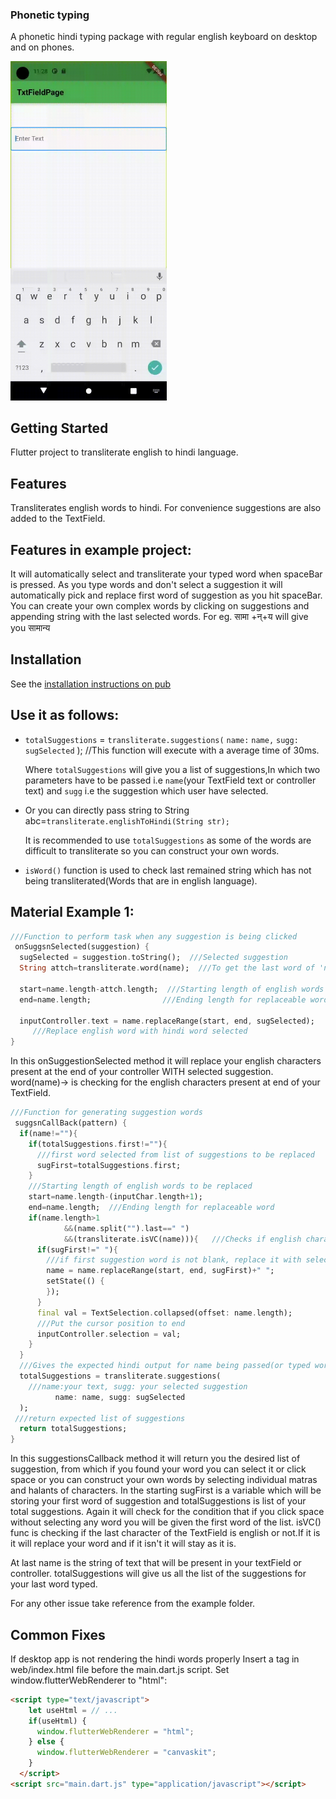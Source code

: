 ### Phonetic typing

A phonetic hindi typing package with regular english keyboard on desktop and on phones.

<img src="https://raw.githubusercontent.com/saralweb/sw-phonetic_typing/master/Assets/transliterateExample.gif" alt="gif" width="250"/>


## Getting Started

Flutter project to transliterate english to hindi language.

## Features

Transliterates english words to hindi. For convenience suggestions are also added to the TextField.

## Features in example project:

It will automatically select and transliterate your typed word when spaceBar is pressed. As you type
words and don't select a suggestion it will automatically pick and replace first word of suggestion
as you hit spaceBar. You can create your own complex words by clicking on suggestions and appending
string with the last selected words. For eg. सामा +न्+य will give you सामान्य

## Installation

See the [installation instructions on pub](https://pub.dev/packages/transliterate/install)

## Use it as follows:

* `totalSuggestions` = `transliterate.suggestions(`
  `name:` `name,` `sugg:` `sugSelected`
  ); //This function will execute with a average time of 30ms.

  Where `totalSuggestions` will give you a list of suggestions,In which two parameters have to be
  passed i.e `name`(your TextField text or controller text)
  and `sugg` i.e the suggestion which user have selected.

* Or you can directly pass string to String abc=`transliterate.englishToHindi(String str);`

  It is recommended to use `totalSuggestions` as some of the words are difficult to transliterate so
  you can construct your own words.

* `isWord()` function is used to check last remained string which has not being transliterated(Words
  that are in english language).

## Material Example 1:


```dart
///Function to perform task when any suggestion is being clicked
 onSuggsnSelected(suggestion) {
  sugSelected = suggestion.toString();  ///Selected suggestion
  String attch=transliterate.word(name);  ///To get the last word of 'name(your text)'

  start=name.length-attch.length;  ///Starting length of english words to be replaced
  end=name.length;                ///Ending length for replaceable word

  inputController.text = name.replaceRange(start, end, sugSelected); 
     ///Replace english word with hindi word selected
}
```
In this onSuggestionSelected method it will replace your english characters present at the end of
your controller WITH selected suggestion. word(name)-> is checking for the english characters
present at end of your TextField.
```dart
///Function for generating suggestion words
 suggsnCallBack(pattern) {
  if(name!=""){
    if(totalSuggestions.first!=""){
      ///first word selected from list of suggestions to be replaced
      sugFirst=totalSuggestions.first;
    }
    ///Starting length of english words to be replaced
    start=name.length-(inputChar.length+1);
    end=name.length;  ///Ending length for replaceable word
    if(name.length>1
            &&(name.split("").last==" ")
            &&(transliterate.isVC(name))){   ///Checks if english characters are there 
      if(sugFirst!=" "){
        ///if first suggestion word is not blank, replace it with selected suggestion 
        name = name.replaceRange(start, end, sugFirst)+" ";
        setState(() {
        });
      }
      final val = TextSelection.collapsed(offset: name.length);
      ///Put the cursor position to end
      inputController.selection = val;                 
    }
  }
  ///Gives the expected hindi output for name being passed(or typed word)
  totalSuggestions = transliterate.suggestions(  
    ///name:your text, sugg: your selected suggestion
          name: name, sugg: sugSelected
  );
 ///return expected list of suggestions
  return totalSuggestions;
}
```
In this suggestionsCallback method it will return you the desired list of suggestion, from which if
you found your word you can select it or click space or you can construct your own words by
selecting individual matras and halants of characters. In the starting sugFirst is a variable which
will be storing your first word of suggestion and totalSuggestions is list of your total
suggestions. Again it will check for the condition that if you click space without selecting any
word you will be given the first word of the list. isVC() func is checking if the last character of
the TextField is english or not.If it is it will replace your word and if it isn't it will stay as
it is.

At last name is the string of text that will be present in your textField or controller.
totalSuggestions will give us all the list of the suggestions for your last word typed.

For any other issue take reference from the example folder.

## Common Fixes
If desktop app is not rendering the hindi words properly
Insert a tag in web/index.html file before the main.dart.js script.
Set window.flutterWebRenderer to "html":
```html
<script type="text/javascript">
    let useHtml = // ...
    if(useHtml) {
      window.flutterWebRenderer = "html";  
    } else {
      window.flutterWebRenderer = "canvaskit";
    }
  </script>
<script src="main.dart.js" type="application/javascript"></script>
```
      
      
     
